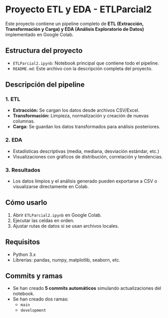 
# Proyecto ETL y EDA - ETLParcial2

Este proyecto contiene un pipeline completo de **ETL (Extracción, Transformación y Carga) y EDA (Análisis Exploratorio de Datos)** implementado en Google Colab.

## Estructura del proyecto
- `ETLParcial2.ipynb`: Notebook principal que contiene todo el pipeline.
- `README.md`: Este archivo con la descripción completa del proyecto.

## Descripción del pipeline
### 1. ETL
- **Extracción:** Se cargan los datos desde archivos CSV/Excel.
- **Transformación:** Limpieza, normalización y creación de nuevas columnas.
- **Carga:** Se guardan los datos transformados para análisis posteriores.

### 2. EDA
- Estadísticas descriptivas (media, mediana, desviación estándar, etc.)
- Visualizaciones con gráficos de distribución, correlación y tendencias.

### 3. Resultados
- Los datos limpios y el análisis generado pueden exportarse a CSV o visualizarse directamente en Colab.

## Cómo usarlo
1. Abrir `ETLParcial2.ipynb` en Google Colab.
2. Ejecutar las celdas en orden.
3. Ajustar rutas de datos si se usan archivos locales.

## Requisitos
- Python 3.x
- Librerías: pandas, numpy, matplotlib, seaborn, etc.

## Commits y ramas
- Se han creado **5 commits automáticos** simulando actualizaciones del notebook.
- Se han creado dos ramas:
  - `main`
  - `development`
